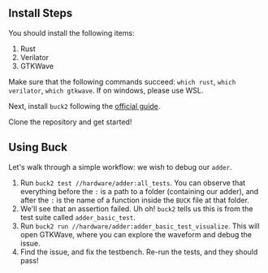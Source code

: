 ## Install Steps

You should install the following items:

1. Rust
2. Verilator
3. GTKWave

Make sure that the following commands succeed: `which rust`, `which verilator`, `which gtkwave`. If on windows, please use WSL.

Next, install `buck2` following the [official guide](https://buck2.build/docs/getting_started/).

Clone the repository and get started!

## Using Buck

Let's walk through a simple workflow: we wish to debug our `adder`.

1. Run `buck2 test //hardware/adder:all_tests`. You can observe that everything before the `:` is a path to a folder (containing our adder), and after the `:` is the name of a function inside the `BUCK` file at that folder.
2. We'll see that an assertion failed. Uh oh! `buck2` tells us this is from the test suite called `adder_basic_test`.
3. Run `buck2 run //hardware/adder:adder_basic_test_visualize`. This will open GTKWave, where you can explore the waveform and debug the issue.
4. Find the issue, and fix the testbench. Re-run the tests, and they should pass!
